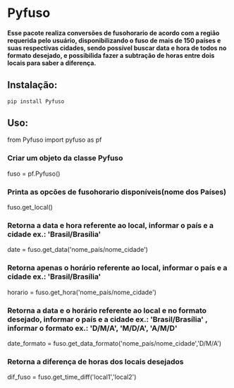 Pyfuso
======
#### Esse pacote realiza conversões de fusohorario de acordo com a região requerida pelo usuário, disponibilizando o fuso de mais de 150 países e suas respectivas cidades, sendo possível buscar data e hora de todos no formato desejado, e possibilida fazer a subtração de horas entre dois locais para saber a diferença. 


## Instalação:
    pip install Pyfuso

## Uso:

from Pyfuso import pyfuso as pf

### Criar um objeto da classe Pyfuso
fuso = pf.Pyfuso()
### Printa as opcões de fusohorario disponíveis(nome dos Países)
fuso.get_local() 

### Retorna a data e hora referente ao local, informar o país e a cidade ex.: 'Brasil/Brasília'
date = fuso.get_data('nome_país/nome_cidade') 

### Retorna apenas o horário referente ao local, informar o país e a cidade ex.: 'Brasil/Brasília'
horario = fuso.get_hora('nome_país/nome_cidade')

### Retorna a data e o horário referente ao local e no formato desejado, informar o país e a cidade ex.: 'Brasil/Brasília' , informar o formato ex.: 'D/M/A', 'M/D/A', 'A/M/D' 
date_formato = fuso.get_data_formato('nome_país/nome_cidade','D/M/A') 

### Retorna a diferença de horas dos locais desejados
dif_fuso = fuso.get_time_diff('local1','local2')


